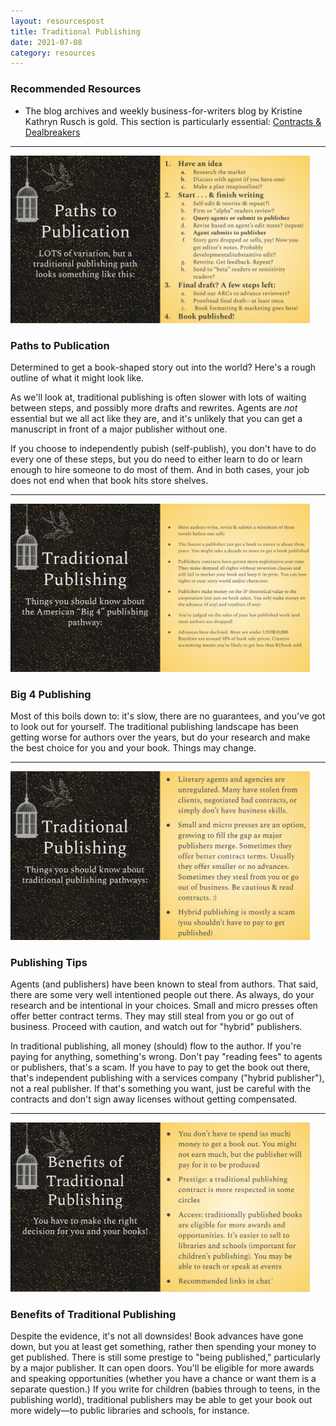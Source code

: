 ```yaml
---
layout: resourcespost
title: Traditional Publishing
date: 2021-07-08
category: resources
---
```


### Recommended Resources

- The blog archives and weekly business-for-writers blog by Kristine Kathryn Rusch is gold. This section is particularly essential: [Contracts & Dealbreakers](https://kriswrites.com/business-musings/contracts-and-dealbreakers/)

---

<img src="/18-trad.png" width="95%;">

### Paths to Publication

Determined to get a book-shaped story out into the world? Here's a rough outline of what it might look like.

As we'll look at, traditional publishing is often slower with lots of waiting between steps, and possibly more drafts and rewrites. Agents are *not* essential but we all act like they are, and it's unlikely that you can get a manuscript in front of a major publisher without one.

If you choose to independently pubish (self-publish), you don't have to do every one of these steps, but you do need to either learn to do or learn enough to hire someone to do most of them. And in both cases, your job does not end when that book hits store shelves.

---

<img src="/19-trad2.png" width="95%;">

### Big 4 Publishing

Most of this boils down to: it's slow, there are no guarantees, and you've got to look out for yourself. The traditional publishing landscape has been getting worse for authors over the years, but do your research and make the best choice for you and your book. Things may change.

---

<img src="/20-trad3.png" width="95%;">

### Publishing Tips

Agents (and publishers) have been known to steal from authors. That said, there are some very well intentioned people out there. As always, do your research and be intentional in your choices. Small and micro presses often offer better contract terms. They may still steal from you or go out of business. Proceed with caution, and watch out for "hybrid" publishers.

In traditional publishing, all money (should) flow to the author. If you're paying for anything, something's wrong. Don't pay "reading fees" to agents or publishers, that's a scam. If you have to pay to get the book out there, that's independent publishing with a services company ("hybrid publisher"), not a real publisher. If that's something you want, just be careful with the contracts and don't sign away licenses without getting compensated.

---

<img src="/21-trad4.png" width="95%;">

### Benefits of Traditional Publishing

Despite the evidence, it's not all downsides! Book advances have gone down, but you at least get something, rather then spending your money to get published. There is still some prestige to "being published," particularly by a major publisher. It can open doors. You'll be eligible for more awards and speaking opportunities (whether you have a chance or want them is a separate question.) If you write for children (babies through to teens, in the publishing world), traditional publishers may be able to get your book out more widely—to public libraries and schools, for instance.
